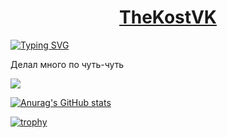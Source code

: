 <h1 align="center"><a href="https://github.com/TheKostVK" target="_blank">TheKostVK</a></h1>

[![Typing SVG](https://readme-typing-svg.herokuapp.com?color=%2336BCF7&lines=Студент+Владик+из+России+)](https://git.io/typing-svg)

<p>Делал много по чуть-чуть</p>

![](https://github-profile-summary-cards.vercel.app/api/cards/profile-details?username=TheKostVK&theme=solarized_dark)

[![Anurag's GitHub stats](https://github-readme-stats.vercel.app/api?username=TheKostVK)](https://github.com/anuraghazra/github-readme-stats)

[![trophy](https://github-profile-trophy.vercel.app/?username=TheKostVK)](https://github.com/ryo-ma/github-profile-trophy)

<!--[![codewars](https://www.codewars.com/users/username/badges/small)](https://www.codewars.com/users/TheKost_)--> 
